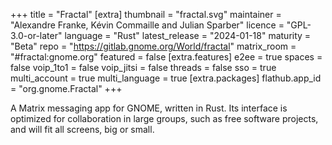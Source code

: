 +++
title = "Fractal"
[extra]
thumbnail = "fractal.svg"
maintainer = "Alexandre Franke, Kévin Commaille and Julian Sparber"
licence = "GPL-3.0-or-later"
language = "Rust"
latest_release = "2024-01-18"
maturity = "Beta"
repo = "https://gitlab.gnome.org/World/fractal"
matrix_room = "#fractal:gnome.org"
featured = false
[extra.features]
e2ee = true
spaces = false
voip_1to1 = false
voip_jitsi = false
threads = false
sso = true
multi_account = true
multi_language = true
[extra.packages]
flathub.app_id = "org.gnome.Fractal"
+++

A Matrix messaging app for GNOME, written in Rust. Its interface is optimized for collaboration in large groups,
such as free software projects, and will fit all screens, big or small.
